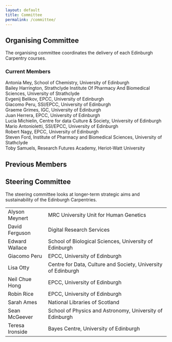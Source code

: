 ```yaml
---
layout: default
title: Committee
permalink: /committee/
---
```


<div class="row">
  <div class="col-md-6">
    <h2>Organising Committee</h2>
    The organising committee coordinates the delivery of each Edinburgh Carpentry courses.
    <h3>Current Members</h3>
    Antonia Mey, School of Chemistry, University of Edinburgh<br>        
    Bailey Harrington, Strathclyde Institute Of Pharmacy And Biomedical Sciences, University of Strathclyde <br> 
    Evgenij Belikov, EPCC, University of Edinburgh<br>      
    Giacomo Peru, SSI/EPCC, University of Edinburgh<br> 
    Graeme Grimes, IGC, University of Edinburgh<br>        
    Juan Herrera, EPCC, University of Edinburgh<br>        
    Lucia Michielin, Centre for data Culture & Society, University of Edinburgh<br>             
    Mario Antonioletti, SSI/EPCC, University of Edinburgh<br>         
    Robert Nagy, EPCC, University of Edinburgh<br>           
    Steven Ford, Institute of Pharmacy and Biomedical Sciences, University of Stathclyde<br>            
    Toby Samuels, Research Futures Academy, Heriot-Watt University<br>             
  </div> 
  <div class="col-md-6">
    <h2>Previous Members</h2>
  </div> 

  <div class="col-md-6">
    <h2>Steering Committee</h2>
    <caption>The steering committee looks at longer-term strategic aims and sustainability of the Edinburgh Carpentries.</caption>
    <table class="table table-striped">
      <tr> <td>Alyson Meynert</td>  <td>MRC University Unit for Human Genetics</td> </tr>
      <tr> <td>David Ferguson</td>  <td>Digital Research Services</td> </tr>
      <tr> <td>Edward Wallace</td>  <td>School of Biological Sciences, University of Edinburgh</td> </tr>
      <tr> <td>Giacomo Peru</td>  <td>EPCC, University of Edinburgh</td> </tr>
      <tr> <td>Lisa Otty</td>  <td>Centre for Data, Culture and Society, University of Edinburgh</td> </tr>
      <tr> <td>Neil Chue Hong</td>  <td>EPCC, University of Edinburgh</td> </tr>
      <tr> <td>Robin Rice</td>  <td>EPCC, University of Edinburgh</td> </tr>
      <tr> <td>Sarah Ames</td>  <td>National Libraries of Scotland</td> </tr>
      <tr> <td>Sean McGeever</td>  <td>School of Physics and Astronomy, University of Edinburgh</td> </tr>
      <tr> <td>Teresa Ironside</td>  <td>Bayes Centre, University of Edinburgh</td> </tr>
    </table>
  </div>
</div>
